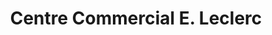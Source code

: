 ---
title: "Centre Commercial E. Leclerc"
url: /ibos/centre-commercial-e-leclerc/
shop: Supermarkt
---